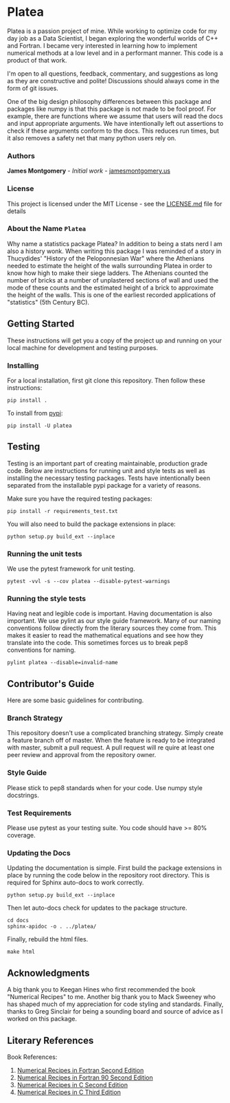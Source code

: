# Platea

Platea is a passion project of mine. While working to optimize code for my day job as a Data Scientist, I began exploring the wonderful worlds of C++ and Fortran. I became very interested in learning how to implement numerical methods at a low level and in a performant manner. This code is a product of that work.

I'm open to all questions, feedback, commentary, and suggestions as long as they are constructive and polite! Discussions should always come in the form of git issues.

One of the big design philosophy differences between this package and packages like numpy is that this package is not made to be fool proof. For example, there are functions where we assume that users will read the docs and input appropriate arguments. We have intentionally left out assertions to check if these arguments conform to the docs. This reduces run times, but it also removes a safety net that many python users rely on.

### Authors

**James Montgomery** - *Initial work* - [jamesmontgomery.us](http://jamesmontgomery.us)

### License

This project is licensed under the MIT License - see the [LICENSE.md](LICENSE.md) file for details

### About the Name `Platea`

Why name a statistics package Platea? In addition to being a stats nerd I am also a history wonk. When writing this package I was reminded of a story in Thucydides' "History of the Peloponnesian War" where the Athenians needed to estimate the height of the walls surrounding Platea in order to know how high to make their siege ladders. The Athenians counted the number of bricks at a number of unplastered sections of wall and used the mode of these counts and the estimated height of a brick to approximate the height of the walls. This is one of the earliest recorded applications of "statistics" (5th Century BC).

## Getting Started

These instructions will get you a copy of the project up and running on your local machine for development and testing purposes.

### Installing

For a local installation, first git clone this repository. Then follow these instructions:

```
pip install .
```

To install from [pypi](https://pypi.org/project/platea/):

```
pip install -U platea
```

## Testing

Testing is an important part of creating maintainable, production grade code. Below are instructions for running unit and style tests as well as installing the necessary testing packages. Tests have intentionally been separated from the installable pypi package for a variety of reasons.

Make sure you have the required testing packages:

```
pip install -r requirements_test.txt
```

You will also need to build the package extensions in place:

```
python setup.py build_ext --inplace
```

### Running the unit tests

We use the pytest framework for unit testing.

```
pytest -vvl -s --cov platea --disable-pytest-warnings
```

### Running the style tests

Having neat and legible code is important. Having documentation is also important. We use pylint as our style guide framework. Many of our naming conventions follow directly from the literary sources they come from. This makes it easier to read the mathematical equations and see how they translate into the code. This sometimes forces us to break pep8 conventions for naming.

```
pylint platea --disable=invalid-name
```

## Contributor's Guide

Here are some basic guidelines for contributing.

### Branch Strategy

This repository doesn't use a complicated branching strategy. Simply create a feature branch off of master. When the feature is ready to be integrated with master, submit a pull request. A pull request will re quire at least one peer review and approval from the repository owner.

### Style Guide

Please stick to pep8 standards when for your code. Use numpy style docstrings.

### Test Requirements

Please use pytest as your testing suite. You code should have >= 80% coverage.

### Updating the Docs

<!--
sphinx-quickstart --ext-autodoc
# comment conf.py file
# add .nojekyll file 
-->

Updating the documentation is simple. First build the package extensions in place by running the code below in the repository root directory. This is required for Sphinx auto-docs to work correctly.

```
python setup.py build_ext --inplace
```

Then let auto-docs check for updates to the package structure.

```
cd docs
sphinx-apidoc -o . ../platea/
```

Finally, rebuild the html files.

```
make html
```

## Acknowledgments

A big thank you to Keegan Hines who first recommended the book "Numerical Recipes" to me. Another big thank you to Mack Sweeney who has shaped much of my appreciation for code styling and standards. Finally, thanks to Greg Sinclair for being a sounding board and source of advice as I worked on this package.

## Literary References

Book References:
1. [Numerical Recipes in Fortran Second Edition](https://websites.pmc.ucsc.edu/~fnimmo/eart290c_17/NumericalRecipesinF77.pdf)
2. [Numerical Recipes in Fortran 90 Second Edition](http://www.elch.chem.msu.ru/tch/group/FortranBooks/NumericalRecipesinF90.pdf)
3. [Numerical Recipes in C Second Edition](https://www.cec.uchile.cl/cinetica/pcordero/MC_libros/NumericalRecipesinC.pdf)
3. [Numerical Recipes in C Third Edition]()
